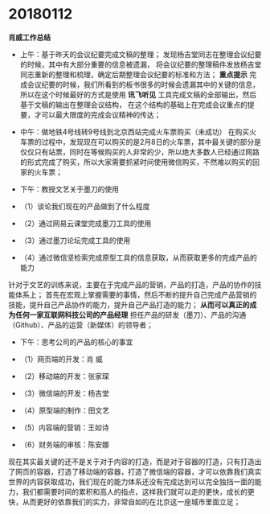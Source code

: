 # 20180112

**肖威工作总结**

- 上午：基于昨天的会议纪要完成文稿的整理；
发现杨吉堂同志在整理会议纪要的时候，其中有大部分重要的信息被遗漏，
将会议纪要的整理稿件发放杨吉堂同志重新的整理和梳理，确定后期整理会议纪要的标准和方法；
**重点提示**
完成会议纪要的时候，我们所看到的板书很多的时候会遗漏其中的关键的信息，
所以在这个时候最好的方式是使用 **讯飞听见** 工具完成文稿的全部输出，然后基于文稿的输出在整理会议结构，
在这个结构的基础上在完成会议重点的提要，才可以最大限度的完成会议精神的传达；

- 中午：做地铁4号线转9号线到北京西站完成火车票购买（未成功）
在购买火车票的过程中，发现现在可以购买的是2月8日的火车票，其中最关键的部分是仅仅只有站票，同时在等候购买的人非常的少，所以绝大多数人已经通过网路的形式完成了购买，所以大家需要抓紧时间使用微信购买，不然难以购买的回家的火车票；

- 下午：教授文艺关于墨刀的使用
- （1）谈论我们现在的产品做到了什么程度
- （2）通过网易云课堂完成墨刀工具的使用
- （3）通过墨刀论坛完成工具的使用
- （4）通过微信坚检索完成原型工具的信息获取，从而获取更多的完成产品的能力

针对于文艺的训练来说，主要在于完成产品的营销，产品的打造，产品的协作的技能体系上；
首先在宏观上掌握需要的事情，然后不断的提升自己完成产品营销的技能，提升自己产品协作的能力，提升自己产品打造的能力；
**从而可以真正的成为任何一家互联网科技公司的产品经理**
担任产品的研发（墨刀）、产品的沟通（Github）、产品的运营（新媒体）的领导者；

- 下午：思考公司的产品的核心的事宜

- （1）网页端的开发：肖  威
- （2）移动端的开发：张家琛
- （3）微信端的开发：杨吉堂
- （4）原型端的制作：田文艺
- （5）内容端的营销：王如诗
- （6）财务端的审核：陈安娜

现在其实最关键的还不是关于对于内容的打造，而是对于容器的打造，只有打造出了网页的容器，打造了移动端的容器，打造了微信端的容器，才可以依靠我们真实世界的内容获取成功，我们现在的能力体系还没有完成达到可以完全独挡一面的能力，我们都需要时间的累积和高人的指点，这样我们就可以走的更快，成长的更快，从而更好的依靠我们的实力，非常自如的在北京这一座城市里面立足；

